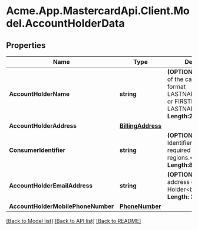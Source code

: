 
# Acme.App.MastercardApi.Client.Model.AccountHolderData

## Properties

Name | Type | Description | Notes
------------ | ------------- | ------------- | -------------
**AccountHolderName** | **string** | __(OPTIONAL)__ The name of the cardholder in the format LASTNAME/FIRSTNAME or FIRSTNAME LASTNAME&lt;br&gt; __Max Length:27__  | [optional] 
**AccountHolderAddress** | [**BillingAddress**](BillingAddress.md) |  | [optional] 
**ConsumerIdentifier** | **string** | __(OPTIONAL)__ Customer Identifier that may be required in some regions.&lt;br&gt; __Max Length:88__  | [optional] 
**AccountHolderEmailAddress** | **string** | __(OPTIONAL)__ The e-mail address of the Account Holder&lt;br&gt; __Max Length: 320__  | [optional] 
**AccountHolderMobilePhoneNumber** | [**PhoneNumber**](PhoneNumber.md) |  | [optional] 

[[Back to Model list]](../README.md#documentation-for-models)
[[Back to API list]](../README.md#documentation-for-api-endpoints)
[[Back to README]](../README.md)

